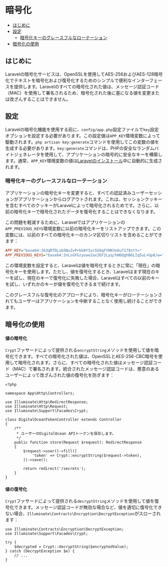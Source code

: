 # 暗号化

- [はじめに](#introduction)
- [設定](#configuration)
    - [暗号化キーのグレースフルなローテーション](#gracefully-rotating-encryption-keys)
- [暗号化の使用](#using-the-encrypter)

<a name="introduction"></a>
## はじめに

Laravelの暗号化サービスは、OpenSSLを使用してAES-256およびAES-128暗号化でテキストを暗号化および復号化するためのシンプルで便利なインターフェースを提供します。Laravelのすべての暗号化された値は、メッセージ認証コード（MAC）を使用して署名されるため、暗号化された後に基になる値を変更または改ざんすることはできません。

<a name="configuration"></a>
## 設定

Laravelの暗号化機能を使用する前に、`config/app.php`設定ファイルで`key`設定オプションを設定する必要があります。この設定値は`APP_KEY`環境変数によって駆動されます。`php artisan key:generate`コマンドを使用してこの変数の値を生成する必要があります。`key:generate`コマンドは、PHPの安全なランダムバイトジェネレータを使用して、アプリケーションの暗号的に安全なキーを構築します。通常、`APP_KEY`環境変数の値は[Laravelのインストール](installation.md)中に自動的に生成されます。

<a name="gracefully-rotating-encryption-keys"></a>
### 暗号化キーのグレースフルなローテーション

アプリケーションの暗号化キーを変更すると、すべての認証済みユーザーセッションがアプリケーションからログアウトされます。これは、セッションクッキーを含むすべてのクッキーがLaravelによって暗号化されるためです。さらに、以前の暗号化キーで暗号化されたデータを復号化することはできなくなります。

この問題を軽減するために、Laravelではアプリケーションの`APP_PREVIOUS_KEYS`環境変数に以前の暗号化キーをリストアップできます。この変数には、以前のすべての暗号化キーのカンマ区切りリストを含めることができます：

```ini
APP_KEY="base64:J63qRTDLub5NuZvP+kb8YIorGS6qFYHKVo6u7179stY="
APP_PREVIOUS_KEYS="base64:2nLsGFGzyoae2ax3EF2Lyq/hH6QghBGLIq5uL+Gp8/w="
```

この環境変数を設定すると、Laravelは値を暗号化するときに常に「現在」の暗号化キーを使用します。ただし、値を復号化するとき、Laravelはまず現在のキーを試し、現在のキーで復号化に失敗した場合、Laravelはすべての以前のキーを試し、いずれかのキーが値を復号化できるまで続けます。

このグレースフルな復号化のアプローチにより、暗号化キーがローテーションされてもユーザーはアプリケーションを中断することなく使用し続けることができます。

<a name="using-the-encrypter"></a>
## 暗号化の使用

<a name="encrypting-a-value"></a>
#### 値の暗号化

`Crypt`ファサードによって提供される`encryptString`メソッドを使用して値を暗号化できます。すべての暗号化された値は、OpenSSLとAES-256-CBC暗号を使用して暗号化されます。さらに、すべての暗号化された値はメッセージ認証コード（MAC）で署名されます。統合されたメッセージ認証コードは、悪意のあるユーザーによって改ざんされた値の復号化を防ぎます：

    <?php

    namespace App\Http\Controllers;

    use Illuminate\Http\RedirectResponse;
    use Illuminate\Http\Request;
    use Illuminate\Support\Facades\Crypt;

    class DigitalOceanTokenController extends Controller
    {
        /**
         * ユーザーのDigitalOcean APIトークンを保存します。
         */
        public function store(Request $request): RedirectResponse
        {
            $request->user()->fill([
                'token' => Crypt::encryptString($request->token),
            ])->save();

            return redirect('/secrets');
        }
    }

<a name="decrypting-a-value"></a>
#### 値の復号化

`Crypt`ファサードによって提供される`decryptString`メソッドを使用して値を復号化できます。メッセージ認証コードが無効な場合など、値を適切に復号化できない場合、`Illuminate\Contracts\Encryption\DecryptException`がスローされます：

    use Illuminate\Contracts\Encryption\DecryptException;
    use Illuminate\Support\Facades\Crypt;

    try {
        $decrypted = Crypt::decryptString($encryptedValue);
    } catch (DecryptException $e) {
        // ...
    }

